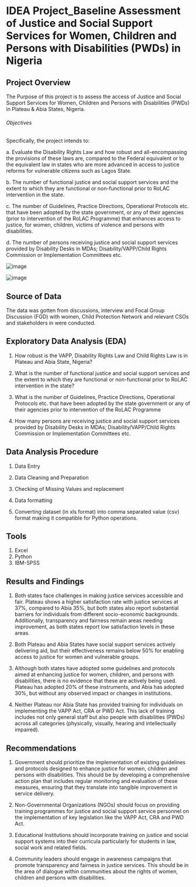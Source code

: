 # IDEA Project_Baseline Assessment of Justice and Social Support Services for Women, Children and Persons with Disabilities (PWDs) in Nigeria

## Project Overview

The Purpose of this project is to assess the access of Justice and Social Support Services for Women, Children and Persons with Disabilities (PWDs) in Plateau & Abia States, Nigeria.

###### Objectives
Specifically, the project intends to:

a.	Evaluate the Disability Rights Law and how robust and all-encompassing the provisions of these laws are, compared to the Federal equivalent or to the equivalent law in states who are more advanced in access to justice reforms for vulnerable citizens such as Lagos State. 

b. The number of functional justice and social support services and the extent to which they are functional or non-functional prior to RoLAC intervention in the state. 

c.	The number of Guidelines, Practice Directions, Operational Protocols etc. that have been adopted by the state government, or any of their agencies (prior to intervention of the RoLAC Programme) that enhances access to justice, for women, children, victims of violence and persons with disabilities. 

d.	The number of persons receiving justice and social support services provided by Disability Desks in MDAs; Disability/VAPP/Child Rights Commission or Implementation Committees etc. 


![image](https://github.com/user-attachments/assets/203c067e-a6dd-437c-8ecc-867ee134d976)


![image](https://github.com/user-attachments/assets/89aefb22-5909-4a93-95bb-b45d85d540c7)

## Source of Data
The data was gotten from discussions, interview and Focal Group Discussion (FGD) with women, Child Protection Network and relevant CSOs and stakeholders in were conducted. 


## Exploratory Data Analysis (EDA)

1.	How robust is the VAPP, Disability Rights Law and Child Rights Law is in Plateau and Abia State, Nigeria? 

2.	What is the number of functional justice and social support services and the extent to which they are functional or non-functional prior to RoLAC intervention in the state?

3.	What is the number of Guidelines, Practice Directions, Operational Protocols etc. that have been adopted by the state government or any of their agencies prior to intervention of the RoLAC Programme 

4.	How many persons are receiving justice and social support services provided by Disability Desks in MDAs; Disability/VAPP/Child Rights Commission or Implementation Committees etc. 



## Data Analysis Procedure
1.	Data Entry

2.	Data Cleaning and Preparation

3.	Checking of Missing Values and replacement

4.	Data formatting

5.	Converting dataset (in xls format) into comma separated value (csv) format making it compatible for Python operations.

## Tools
1.	Excel
2.	Python
3.	IBM-SPSS
## Results and Findings
1.	Both states face challenges in making justice services accessible and fair. Plateau shows a higher satisfaction rate with justice services at 37%, compared to Abia 35%, but both states also report substantial barriers for individuals from different socio-economic backgrounds. Additionally, transparency and fairness remain areas needing improvement, as both states report low satisfaction levels in these areas.

2.	Both Plateau and Abia States have social support services actively delivering aid, but their effectiveness remains below 50% for enabling access to justice for women and vulnerable groups. 

3.	Although both states have adopted some guidelines and protocols aimed at enhancing justice for women, children, and persons with disabilities, there is no evidence that these are actively being used. Plateau has adopted 20% of these instruments, and Abia has adopted 30%, but without any observed impact or changes in institutions. 

4.	Neither Plateau nor Abia State has provided training for individuals on implementing the VAPP Act, CRA or PWD Act. This lack of training includes not only general staff but also people with disabilities (PWDs) across all categories (physically, visually, hearing and intellectually impaired). 

## Recommendations
1.	Government should prioritize the implementation of existing guidelines and protocols designed to enhance justice for women, children and persons with disabilities. This should be by developing a comprehensive action plan that includes regular monitoring and evaluation of these measures, ensuring that they translate into tangible improvement in service delivery.

2.	Non-Governmental Organizations (NGOs) should focus on providing training programmes for justice and social support service personnel on the implementation of key legislation like the VAPP Act, CRA and PWD Act.

3.	Educational Institutions should incorporate training on justice and social support systems into their curricula particularly for students in law, social work and related fields. 

4.	Community leaders should engage in awareness campaigns that promote transparency and fairness in justice services. This should be in the area of dialogue within communities about the rights of women, children and persons with disabilities. 	
